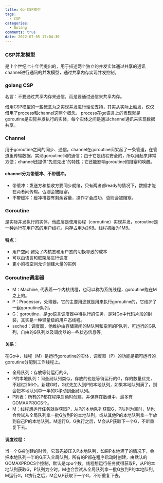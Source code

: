 ```yaml
---
title: Go-CSP模型
tags:
  - CSP
categories:
  - Golang
comments: true
date: 2022-07-05 17:04:30
---
```



### CSP并发模型

是上个世纪七十年代提出的，用于描述两个独立的并发实体通过共享的通讯channel进行通讯的并发模型，通过共享内存实现并发控制。

### golang CSP

名言：不要通过共享内存来通信，而是要通过通信来共享内存。

借用CSP模型的一些概念为之实现并发进行理论支持，其实从实际上触发，仅仅借用了process和channel这两个概念。
process在go语言上的表现就是goroutine是实际并发执行的实体，每个实体之间是通过channel通讯来实现数据共享。

### Channel

用于goroutine之间的同步、通信。channel在goroutine间架起了一条管道，在管道里传输数据，实现goroutine间的通信；由于它是线程安全的，所以用起来非常方便；channel还提供“先进先出”的特性；它还能影响goroutine的阻塞和唤醒。

#### channel分为带缓冲、不带缓冲。

* 带缓冲：发送方和接收方要同步就绪，只有两者都ready的情况下，数据才能在两者间传输。否则会被阻塞。
* 不带缓冲：缓冲槽要有剩余容量，操作才会成功，否则会被阻塞。

### Goroutine
是实际并发执行的实体，他底层是使用协程（coroutine）实现并发，coroutine是一种运行在用户态的用户线程。内存占用为2KB。线程初始为1MB。

#### 特点：
* 用户空间 避免了内核态和用户态的切换导致的成本
* 可以由语言和框架层进行调度
* 更小的栈空间允许创建大量的实例

### Goroutine调度器

* M：Machine, 代表着一个内核线程，也可以称为系统线程，goroutine跑在M之上的。
* P：Processor，处理器，它的主要用途就是用来执行goroutine的，它维护了一组goroutine队列。
* G：goroutine，是go语言调度器中待执行的任务，是对Go中代码片段的封装，其实是一种轻量级的用户态线程。
* seched：调度器，他维护由存储空闲的M队列和空闲的P队列，可运行的G队列，自由的G队列以及调度器的一些状态信息等。

#### 关系：

在Go中，线程（M）是运行goroutine的实体，调度器（P）的功能是把可运行的goroutine分配到工作线程上。
* 全局队列：存放等待运行的G。
* P的本地队列：同全局队列类似，存放的也是等待运行的G，存的数量优先，不超过256个。新建G时，G优先加入到P的本地队列，如果本地队列满了，则会把本地队列中一半的G移动到全局队列。
* P列表：所有的P都在程序启动时创建，并保存在数组中，最多有GOMAXPROCS个。
* M：线程想运行任务就得获取P，从P的本地队列获取G，P队列为空时，M也会尝试从全局队列拿一批G放到P的本地队列，或从其他P的本地队列拿一半放到自己P的本地队列。M运行G，G执行之后，M会从P获取下一个G，不断重复下去。

#### 调度过程：

当一个G被创建的时候，它首先被压入P本地队列，如果P本地满了的情况下，会把本地队列一半的G压入全局队列，所有的P都在程序启动时创建，由默认的GOMAXPROCS个控制，默认是cpu个数。线程想运行任务就得获取P，从P的本地队列获取G，P队列为空时，M也会尝试从全局队列拿一批G放到P的本地队列。M运行G，G执行之后，M会从P获取下一个G，不断重复下去。